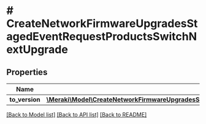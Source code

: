 # # CreateNetworkFirmwareUpgradesStagedEventRequestProductsSwitchNextUpgrade

## Properties

Name | Type | Description | Notes
------------ | ------------- | ------------- | -------------
**to_version** | [**\Meraki\Model\CreateNetworkFirmwareUpgradesStagedEventRequestProductsSwitchNextUpgradeToVersion**](CreateNetworkFirmwareUpgradesStagedEventRequestProductsSwitchNextUpgradeToVersion.md) |  | [optional]

[[Back to Model list]](../../README.md#models) [[Back to API list]](../../README.md#endpoints) [[Back to README]](../../README.md)
